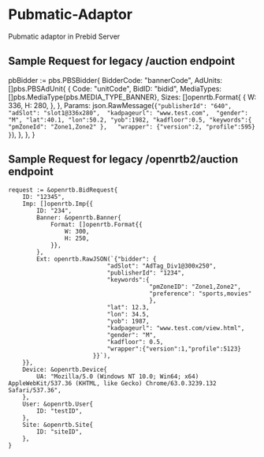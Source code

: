 # Pubmatic-Adaptor 
Pubmatic adaptor in Prebid Server  


## Sample Request for legacy /auction endpoint 

pbBidder := pbs.PBSBidder{
        BidderCode: "bannerCode",
        AdUnits: []pbs.PBSAdUnit{
            {
                Code:       "unitCode",
                BidID:      "bidid",
                MediaTypes: []pbs.MediaType{pbs.MEDIA_TYPE_BANNER},
                Sizes: []openrtb.Format{
                    {
                        W: 336,
                        H: 280,
                    },
                },
                Params: json.RawMessage(`{"publisherId": "640", 
                            "adSlot": "slot1@336x280", 
                            "kadpageurl": "www.test.com", 
                            "gender": "M",
                            "lat":40.1,
                            "lon":50.2,
                            "yob":1982,
                            "kadfloor":0.5,
                            "keywords":{
                                    "pmZoneId": "Zone1,Zone2"
                                    },  
                            "wrapper":
                                    {"version":2,
                                    "profile":595}
                                    }`),
            },
        },
    }
        
## Sample Request for legacy /openrtb2/auction endpoint 

    request := &openrtb.BidRequest{
        ID: "12345",
        Imp: []openrtb.Imp{{
            ID: "234",
            Banner: &openrtb.Banner{
                Format: []openrtb.Format{{
                    W: 300,
                    H: 250,
                }},
            },
            Ext: openrtb.RawJSON(`{"bidder": {
                                "adSlot": "AdTag_Div1@300x250",
                                "publisherId": "1234",
                                "keywords":{
                                            "pmZoneID": "Zone1,Zone2",
                                            "preference": "sports,movies"
                                            },
                                "lat": 12.3,
                                "lon": 34.5,
                                "yob": 1987,
                                "kadpageurl": "www.test.com/view.html",
                                "gender": "M",
                                "kadfloor": 0.5,
                                "wrapper":{"version":1,"profile":5123}
                            }}`),
        }},
        Device: &openrtb.Device{
            UA: "Mozilla/5.0 (Windows NT 10.0; Win64; x64) AppleWebKit/537.36 (KHTML, like Gecko) Chrome/63.0.3239.132 Safari/537.36",
        },
        User: &openrtb.User{
            ID: "testID",
        },
        Site: &openrtb.Site{
            ID: "siteID",
        },
    }


